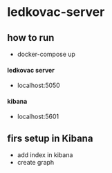 # ledkovac-server

## how to run
* docker-compose up

#### ledkovac server 
* localhost:5050 
#### kibana
* localhost:5601

## firs setup in Kibana
* add index in kibana
* create graph
